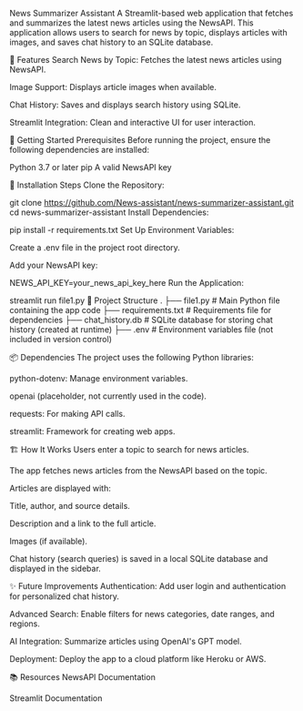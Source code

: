 News Summarizer Assistant
A Streamlit-based web application that fetches and summarizes the latest news articles using the NewsAPI. This application allows users to search for news by topic, displays articles with images, and saves chat history to an SQLite database.

📝 Features
Search News by Topic: Fetches the latest news articles using NewsAPI.

Image Support: Displays article images when available.

Chat History: Saves and displays search history using SQLite.

Streamlit Integration: Clean and interactive UI for user interaction.

🚀 Getting Started
Prerequisites
Before running the project, ensure the following dependencies are installed:

Python 3.7 or later
pip
A valid NewsAPI key

🔧 Installation Steps
Clone the Repository:


git clone https://github.com/News-assistant/news-summarizer-assistant.git
cd news-summarizer-assistant
Install Dependencies:


pip install -r requirements.txt
Set Up Environment Variables:

Create a .env file in the project root directory.

Add your NewsAPI key:


NEWS_API_KEY=your_news_api_key_here
Run the Application:


streamlit run file1.py
📂 Project Structure
.
├── file1.py          # Main Python file containing the app code
├── requirements.txt  # Requirements file for dependencies
├── chat_history.db   # SQLite database for storing chat history (created at runtime)
├── .env              # Environment variables file (not included in version control)

📦 Dependencies
The project uses the following Python libraries:

python-dotenv: Manage environment variables.

openai (placeholder, not currently used in the code).

requests: For making API calls.

streamlit: Framework for creating web apps.


🏗️ How It Works
Users enter a topic to search for news articles.

The app fetches news articles from the NewsAPI based on the topic.

Articles are displayed with:

Title, author, and source details.

Description and a link to the full article.

Images (if available).

Chat history (search queries) is saved in a local SQLite database and displayed in the sidebar.


✨ Future Improvements
Authentication: Add user login and authentication for personalized chat history.

Advanced Search: Enable filters for news categories, date ranges, and regions.

AI Integration: Summarize articles using OpenAI's GPT model.

Deployment: Deploy the app to a cloud platform like Heroku or AWS.


📚 Resources
NewsAPI Documentation

Streamlit Documentation

